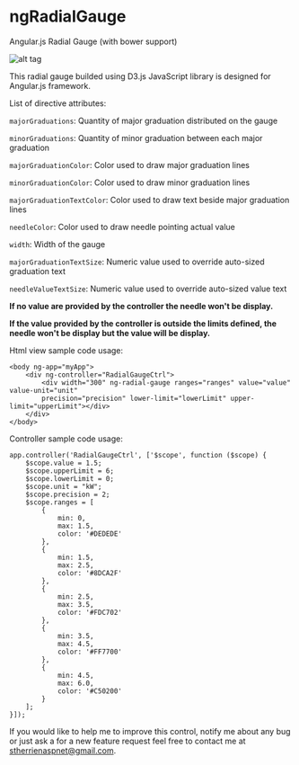 ngRadialGauge
=============

Angular.js Radial Gauge (with bower support)

![alt tag](https://raw.github.com/stherrienaspnet/ngRadialGauge/master/ngRadialGauge/ngRadialGaugeDemo.png)

This radial gauge builded using D3.js JavaScript library is designed for Angular.js framework.

List of directive attributes:

```majorGraduations```: Quantity of major graduation distributed on the gauge

```minorGraduations```: Quantity of minor graduation between each major graduation

```majorGraduationColor```: Color used to draw major graduation lines

```minorGraduationColor```: Color used to draw minor graduation lines

```majorGraduationTextColor```: Color used to draw text beside major graduation lines

```needleColor```: Color used to draw needle pointing actual value

```width```: Width of the gauge

```majorGraduationTextSize```: Numeric value used to override auto-sized graduation text

```needleValueTextSize```: Numeric value used to override auto-sized value text

**If no value are provided by the controller the needle won't be display.**

**If the value provided by the controller is outside the limits defined, the needle won't be display but the value will   be display.**


Html view sample code usage:
``` 
<body ng-app="myApp">
    <div ng-controller="RadialGaugeCtrl">
        <div width="300" ng-radial-gauge ranges="ranges" value="value" value-unit="unit" 
        precision="precision" lower-limit="lowerLimit" upper-limit="upperLimit"></div>
    </div>
</body>
```

Controller sample code usage:
```
app.controller('RadialGaugeCtrl', ['$scope', function ($scope) {
    $scope.value = 1.5;
    $scope.upperLimit = 6;
    $scope.lowerLimit = 0;
    $scope.unit = "kW";
    $scope.precision = 2;
    $scope.ranges = [
        {
            min: 0,
            max: 1.5,
            color: '#DEDEDE'
        },
        {
            min: 1.5,
            max: 2.5,
            color: '#8DCA2F'
        },
        {
            min: 2.5,
            max: 3.5,
            color: '#FDC702'
        },
        {
            min: 3.5,
            max: 4.5,
            color: '#FF7700'
        },
        {
            min: 4.5,
            max: 6.0,
            color: '#C50200'
        }
    ];
}]);
```

If you would like to help me to improve this control, notify me about any bug or just ask a for a new feature request feel free to contact me at stherrienaspnet@gmail.com.
